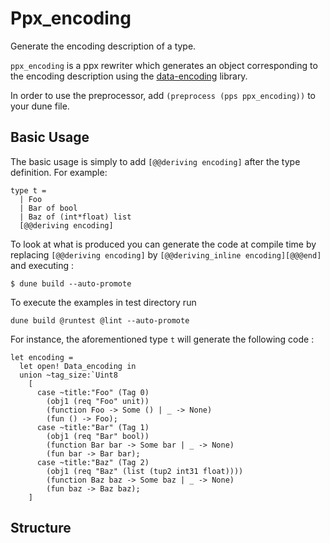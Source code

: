 Ppx_encoding
============= 


Generate the encoding description of a type.

`ppx_encoding` is a ppx rewriter which generates an object corresponding to the encoding description using the [data-encoding](https://gitlab.com/nomadic-labs/data-encoding) library. 

In order to use the preprocessor, add `(preprocess (pps ppx_encoding))` to your dune file. 

Basic Usage
-----------

The basic usage is simply to add `[@@deriving encoding]` after the type
definition.  For example:

```
type t =
  | Foo
  | Bar of bool
  | Baz of (int*float) list
  [@@deriving encoding]
```

To look at what is produced you can generate the code at compile time by replacing `[@@deriving encoding]` by `[@@deriving_inline encoding][@@@end]` 
and executing : 
```
$ dune build --auto-promote
```

To execute the examples in test directory run 
```
dune build @runtest @lint --auto-promote
```

For instance, the aforementioned type `t` will generate the following code : 

```
let encoding =
  let open! Data_encoding in
  union ~tag_size:`Uint8
    [
      case ~title:"Foo" (Tag 0)
        (obj1 (req "Foo" unit))
        (function Foo -> Some () | _ -> None)
        (fun () -> Foo);
      case ~title:"Bar" (Tag 1)
        (obj1 (req "Bar" bool))
        (function Bar bar -> Some bar | _ -> None)
        (fun bar -> Bar bar);
      case ~title:"Baz" (Tag 2)
        (obj1 (req "Baz" (list (tup2 int31 float))))
        (function Baz baz -> Some baz | _ -> None)
        (fun baz -> Baz baz);
    ]
```

Structure
-----------